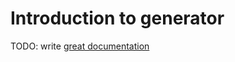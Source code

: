 # Introduction to generator

TODO: write [great documentation](http://jacobian.org/writing/great-documentation/what-to-write/)
